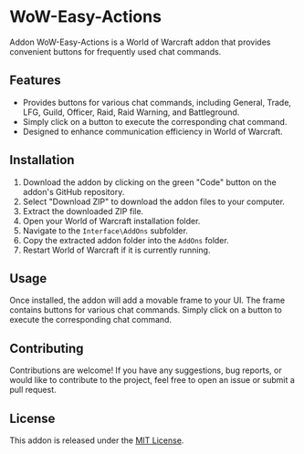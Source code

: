 # WoW-Easy-Actions

Addon WoW-Easy-Actions is a World of Warcraft addon that provides convenient buttons for frequently used chat commands.

## Features

- Provides buttons for various chat commands, including General, Trade, LFG, Guild, Officer, Raid, Raid Warning, and Battleground.
- Simply click on a button to execute the corresponding chat command.
- Designed to enhance communication efficiency in World of Warcraft.

## Installation

1. Download the addon by clicking on the green "Code" button on the addon's GitHub repository.
2. Select "Download ZIP" to download the addon files to your computer.
3. Extract the downloaded ZIP file.
4. Open your World of Warcraft installation folder.
5. Navigate to the `Interface\AddOns` subfolder.
6. Copy the extracted addon folder into the `AddOns` folder.
7. Restart World of Warcraft if it is currently running.

## Usage

Once installed, the addon will add a movable frame to your UI. The frame contains buttons for various chat commands. Simply click on a button to execute the corresponding chat command.

## Contributing

Contributions are welcome! If you have any suggestions, bug reports, or would like to contribute to the project, feel free to open an issue or submit a pull request.

## License

This addon is released under the [MIT License](LICENSE).
